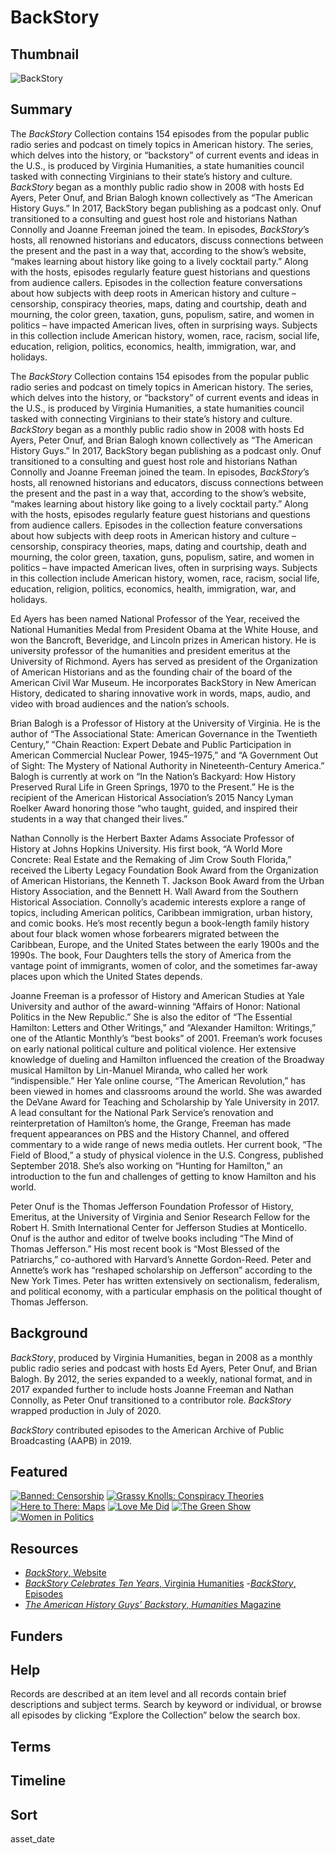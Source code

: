 # BackStory

## Thumbnail

![BackStory](https://s3.amazonaws.com/americanarchive.org/special-collections/BackStory.jpg "BackStory")

## Summary

The <em>BackStory</em> Collection contains 154 episodes from the popular public radio series and podcast on timely topics in American history. The series, which delves into the history, or “backstory” of current events and ideas in the U.S., is produced by Virginia Humanities, a state humanities council tasked with connecting Virginians to their state’s history and culture. <em>BackStory</em> began as a monthly public radio show in 2008 with hosts Ed Ayers, Peter Onuf, and Brian Balogh known collectively as “The American History Guys.” In 2017, BackStory began publishing as a podcast only. Onuf transitioned to a consulting and guest host role and historians Nathan Connolly and Joanne Freeman joined the team. In episodes, <em>BackStory</em>’s hosts, all renowned historians and educators, discuss connections between the present and the past in a way that, according to the show’s website, “makes learning about history like going to a lively cocktail party.” Along with the hosts, episodes regularly feature guest historians and questions from audience callers. Episodes in the collection feature conversations about how subjects with deep roots in American history and culture – censorship, conspiracy theories, maps, dating and courtship, death and mourning, the color green, taxation, guns, populism, satire, and women in politics – have impacted American lives, often in surprising ways. Subjects in this collection include American history, women, race, racism, social life, education, religion, politics, economics, health, immigration, war, and holidays. 

The <em>BackStory</em> Collection contains 154 episodes from the popular public radio series and podcast on timely topics in American history. The series, which delves into the history, or “backstory” of current events and ideas in the U.S., is produced by Virginia Humanities, a state humanities council tasked with connecting Virginians to their state’s history and culture. <em>BackStory</em> began as a monthly public radio show in 2008 with hosts Ed Ayers, Peter Onuf, and Brian Balogh known collectively as “The American History Guys.” In 2017, BackStory began publishing as a podcast only. Onuf transitioned to a consulting and guest host role and historians Nathan Connolly and Joanne Freeman joined the team. In episodes, <em>BackStory</em>’s hosts, all renowned historians and educators, discuss connections between the present and the past in a way that, according to the show’s website, “makes learning about history like going to a lively cocktail party.” Along with the hosts, episodes regularly feature guest historians and questions from audience callers. Episodes in the collection feature conversations about how subjects with deep roots in American history and culture – censorship, conspiracy theories, maps, dating and courtship, death and mourning, the color green, taxation, guns, populism, satire, and women in politics – have impacted American lives, often in surprising ways. Subjects in this collection include American history, women, race, racism, social life, education, religion, politics, economics, health, immigration, war, and holidays. 

Ed Ayers has been named National Professor of the Year, received the National Humanities Medal from President Obama at the White House, and won the Bancroft, Beveridge, and Lincoln prizes in American history. He is university professor of the humanities and president emeritus at the University of Richmond. Ayers has served as president of the Organization of American Historians and as the founding chair of the board of the American Civil War Museum. He incorporates BackStory in New American History, dedicated to sharing innovative work in words, maps, audio, and video with broad audiences and the nation’s schools.

Brian Balogh is a Professor of History at the University of Virginia. He is the author of “The Associational State: American Governance in the Twentieth Century,” “Chain Reaction: Expert Debate and Public Participation in American Commercial Nuclear Power, 1945–1975,” and “A Government Out of Sight: The Mystery of National Authority in Nineteenth-Century America.” Balogh is currently at work on “In the Nation’s Backyard: How History Preserved Rural Life in Green Springs, 1970 to the Present.” He is the recipient of the American Historical Association’s 2015 Nancy Lyman Roelker Award honoring those “who taught, guided, and inspired their students in a way that changed their lives.”

Nathan Connolly is the Herbert Baxter Adams Associate Professor of History at Johns Hopkins University. His first book, “A World More Concrete: Real Estate and the Remaking of Jim Crow South Florida,” received the Liberty Legacy Foundation Book Award from the Organization of American Historians, the Kenneth T. Jackson Book Award from the Urban History Association, and the Bennett H. Wall Award from the Southern Historical Association. Connolly’s academic interests explore a range of topics, including American politics, Caribbean immigration, urban history, and comic books. He’s most recently begun a book-length family history about four black women whose forbearers migrated between the Caribbean, Europe, and the United States between the early 1900s and the 1990s. The book, Four Daughters tells the story of America from the vantage point of immigrants, women of color, and the sometimes far-away places upon which the United States depends.

Joanne Freeman is a professor of History and American Studies at Yale University and author of the award-winning “Affairs of Honor: National Politics in the New Republic.” She is also the editor of “The Essential Hamilton: Letters and Other Writings,” and “Alexander Hamilton: Writings,” one of the Atlantic Monthly’s “best books” of 2001. Freeman’s work focuses on early national political culture and political violence. Her extensive knowledge of dueling and Hamilton influenced the creation of the Broadway musical Hamilton by Lin-Manuel Miranda, who called her work “indispensible.” Her Yale online course, “The American Revolution,” has been viewed in homes and classrooms around the world. She was awarded the DeVane Award for Teaching and Scholarship by Yale University in 2017. A lead consultant for the National Park Service’s renovation and reinterpretation of Hamilton’s home, the Grange, Freeman has made frequent appearances on PBS and the History Channel, and offered commentary to a wide range of news media outlets. Her current book, “The Field of Blood,” a study of physical violence in the U.S. Congress, published September 2018. She’s also working on “Hunting for Hamilton,” an introduction to the fun and challenges of getting to know Hamilton and his world.

Peter Onuf is the Thomas Jefferson Foundation Professor of History, Emeritus, at the University of Virginia and Senior Research Fellow for the Robert H. Smith International Center for Jefferson Studies at Monticello. Onuf is the author and editor of twelve books including “The Mind of Thomas Jefferson.” His most recent book is “Most Blessed of the Patriarchs,” co-authored with Harvard’s Annette Gordon-Reed. Peter and Annette’s work has “reshaped scholarship on Jefferson” according to the New York Times. Peter has written extensively on sectionalism, federalism, and political economy, with a particular emphasis on the political thought of Thomas Jefferson.

## Background

<em>BackStory</em>, produced by Virginia Humanities, began in 2008 as a monthly public radio series and podcast with hosts Ed Ayers, Peter Onuf, and Brian Balogh. By 2012, the series expanded to a weekly, national format, and in 2017 expanded further to include hosts Joanne Freeman and Nathan Connolly, as Peter Onuf transitioned to a contributor role. <em>BackStory</em> wrapped production in July of 2020.

<em>BackStory</em> contributed episodes to the American Archive of Public Broadcasting (AAPB) in 2019.

## Featured

[![Banned: Censorship](https://s3.amazonaws.com/americanarchive.org/special-collections/aapb_tile.jpg)](/catalog/cpb-aacip_532-nk3610x637)
[![Grassy Knolls: Conspiracy Theories](https://s3.amazonaws.com/americanarchive.org/special-collections/aapb_tile.jpg)](/catalog/cpb-aacip_532-dz02z1416r)
[![Here to There: Maps](https://s3.amazonaws.com/americanarchive.org/special-collections/aapb_tile.jpg)](/catalog/cpb-aacip_532-j96057f616)
[![Love Me Did](https://s3.amazonaws.com/americanarchive.org/special-collections/aapb_tile.jpg)](/catalog/cpb-aacip_532-wh2d796t3v)
[![The Green Show](https://s3.amazonaws.com/americanarchive.org/special-collections/aapb_tile.jpg)](/catalog/cpb-aacip_532-n29p26rf2k)
[![Women in Politics](https://s3.amazonaws.com/americanarchive.org/special-collections/aapb_tile.jpg)](/catalog/cpb-aacip_532-057cr5pf9m)

## Resources

- [<em>BackStory</em>, Website](https://www.backstoryradio.org/)
- [<em>BackStory Celebrates Ten Years</em>, Virginia Humanities](https://www.virginiahumanities.org/2018/10/backstory-celebrates-10-years/)
-[<em>BackStory</em>, Episodes](https://www.backstoryradio.org/episodes)
- [<em>The American History Guys’ Backstory</em>, <em>Humanities</em> Magazine](https://www.neh.gov/humanities/2009/novemberdecember/feature/the-american-history-guys-backstory) 

## Funders

## Help

Records are described at an item level and all records contain brief descriptions and subject terms. Search by keyword or individual, or browse all episodes by clicking “Explore the Collection” below the search box. 

## Terms


## Timeline

## Sort

asset_date

